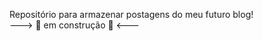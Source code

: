 Repositório para armazenar postagens do meu futuro blog!<br>
---> 	:construction: em construção :construction: <---
